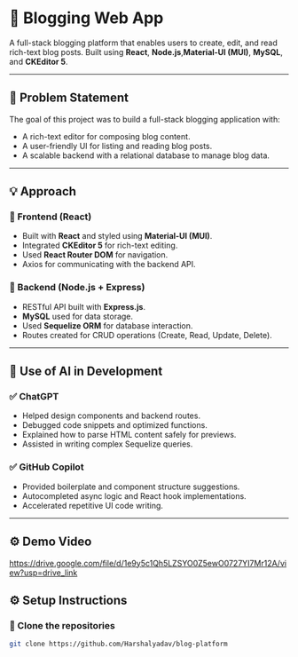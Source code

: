 # 📝 Blogging Web App

A full-stack blogging platform that enables users to create, edit, and read rich-text blog posts. Built using **React**, **Node.js**,**Material-UI (MUI)**, **MySQL**, and **CKEditor 5**.

---

## 🚀 Problem Statement

The goal of this project was to build a full-stack blogging application with:

- A rich-text editor for composing blog content.
- A user-friendly UI for listing and reading blog posts.
- A scalable backend with a relational database to manage blog data.

---

## 💡 Approach

### 🔹 Frontend (React)
- Built with **React** and styled using **Material-UI (MUI)**.
- Integrated **CKEditor 5** for rich-text editing.
- Used **React Router DOM** for navigation.
- Axios for communicating with the backend API.

### 🔹 Backend (Node.js + Express)
- RESTful API built with **Express.js**.
- **MySQL** used for data storage.
- Used **Sequelize ORM** for database interaction.
- Routes created for CRUD operations (Create, Read, Update, Delete).

---

## 🤖 Use of AI in Development

### ✅ ChatGPT
- Helped design components and backend routes.
- Debugged code snippets and optimized functions.
- Explained how to parse HTML content safely for previews.
- Assisted in writing complex Sequelize queries.

### ✅ GitHub Copilot
- Provided boilerplate and component structure suggestions.
- Autocompleted async logic and React hook implementations.
- Accelerated repetitive UI code writing.

---

## ⚙️ Demo Video
https://drive.google.com/file/d/1e9y5c1Qh5LZSYO0Z5ewO0727YI7Mr12A/view?usp=drive_link
## ⚙️ Setup Instructions

### 📁 Clone the repositories

```bash
git clone https://github.com/Harshalyadav/blog-platform


